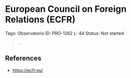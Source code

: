# European Council on Foreign Relations (ECFR)

Tags: Observatorio
ID: PRO-1262
L: 44
Status: Not started

> …
> 

## References

- https://ecfr.eu/